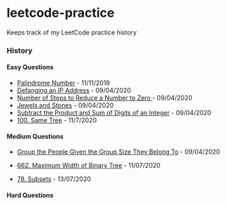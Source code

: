 # leetcode-practice
Keeps track of my LeetCode practice history

### History
#### Easy Questions
- [Palindrome Number](https://leetcode.com/problems/palindrome-number/) - 11/11/2019
- [Defanging an IP Address](https://leetcode.com/problems/defanging-an-ip-address/) - 09/04/2020
- [Number of Steps to Reduce a Number to Zero ](https://leetcode.com/problems/number-of-steps-to-reduce-a-number-to-zero) - 09/04/2020
- [Jewels and Stones](https://leetcode.com/problems/jewels-and-stones/) - 09/04/2020
- [Subtract the Product and Sum of Digits of an Integer](https://leetcode.com/problems/subtract-the-product-and-sum-of-digits-of-an-integer) - 09/04/2020
- [100. Same Tree](https://leetcode.com/problems/same-tree/) - 11/7/2020

#### Medium Questions
- [Group the People Given the Group Size They Belong To](https://leetcode.com/problems/group-the-people-given-the-group-size-they-belong-to/) - 09/04/2020
- [662. Maximum Width of Binary Tree](https://leetcode.com/problems/maximum-width-of-binary-tree/submissions/) -  11/07/2020

- [78. Subsets](https://leetcode.com/problems/subsets/) - 13/07/2020

#### Hard Questions
